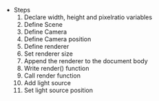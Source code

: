 - Steps
  1. Declare width, height and pixelratio variables
  2. Define Scene
  3. Define Camera
  4. Define Camera position
  5. Define renderer
  6. Set renderer size
  7. Append the renderer to the document body
  8. Write render() function
  9. Call render function
  10. Add light source
  11. Set light source position
